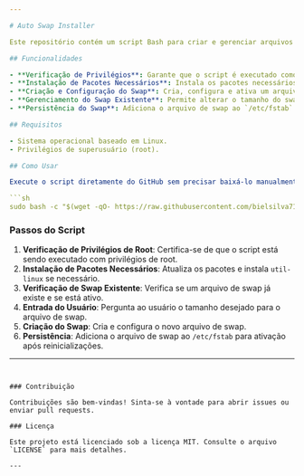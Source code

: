 ```yaml
---

# Auto Swap Installer

Este repositório contém um script Bash para criar e gerenciar arquivos de swap no Linux de maneira automatizada. O script verifica se os pacotes necessários estão instalados, cria um arquivo de swap, configura permissões, ativa o swap e garante a persistência do swap após reinicializações.

## Funcionalidades

- **Verificação de Privilégios**: Garante que o script é executado como root.
- **Instalação de Pacotes Necessários**: Instala os pacotes necessários (`util-linux`).
- **Criação e Configuração do Swap**: Cria, configura e ativa um arquivo de swap.
- **Gerenciamento do Swap Existente**: Permite alterar o tamanho do swap existente ou removê-lo e criar um novo.
- **Persistência do Swap**: Adiciona o arquivo de swap ao `/etc/fstab` para garantir que ele seja ativado após reinicializações.

## Requisitos

- Sistema operacional baseado em Linux.
- Privilégios de superusuário (root).

## Como Usar

Execute o script diretamente do GitHub sem precisar baixá-lo manualmente:

```sh
sudo bash -c "$(wget -qO- https://raw.githubusercontent.com/bielsilva713/auto-swap-installer/main/swap-install.sh)"
```

### Passos do Script

1. **Verificação de Privilégios de Root**: Certifica-se de que o script está sendo executado com privilégios de root.
2. **Instalação de Pacotes Necessários**: Atualiza os pacotes e instala `util-linux` se necessário.
3. **Verificação de Swap Existente**: Verifica se um arquivo de swap já existe e se está ativo.
4. **Entrada do Usuário**: Pergunta ao usuário o tamanho desejado para o arquivo de swap.
5. **Criação do Swap**: Cria e configura o novo arquivo de swap.
6. **Persistência**: Adiciona o arquivo de swap ao `/etc/fstab` para ativação após reinicializações.

---
```


### Contribuição

Contribuições são bem-vindas! Sinta-se à vontade para abrir issues ou enviar pull requests.

### Licença

Este projeto está licenciado sob a licença MIT. Consulte o arquivo `LICENSE` para mais detalhes.

---
